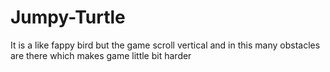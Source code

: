 # Jumpy-Turtle
It is a like fappy bird but the game scroll vertical and in this many obstacles are there which makes game little bit harder 
